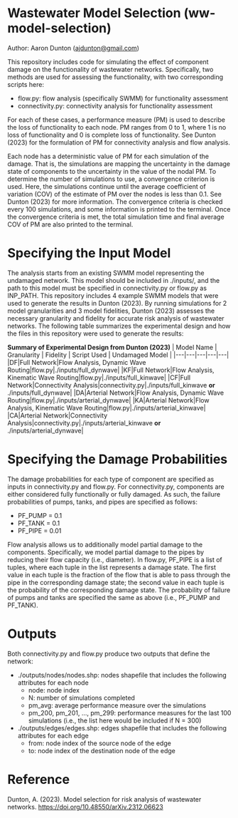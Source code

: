 # Wastewater Model Selection (ww-model-selection)
Author: Aaron Dunton (ajdunton@gmail.com)

This repository includes code for simulating the effect of component damage on the functionality of wastewater networks. Specifically, two methods are used for assessing the functionality, with two corresponding scripts here:
* flow.py: flow analysis (specifically SWMM) for functionality assessment
* connectivity.py: connectivity analysis for functionality assessment

For each of these cases, a performance measure (PM) is used to describe the loss of functionality to each node. PM ranges from 0 to 1, where 1 is no loss of functionality and 0 is complete loss of functionality. See Dunton (2023) for the formulation of PM for connectivity analysis and flow analysis. 

Each node has a deterministic value of PM for each simulation of the damage. That is, the simulations are mapping the uncertainty in the damage state of components to the uncertainty in the value of the nodal PM. To determine the number of simulations to use, a convergence criterion is used. Here, the simulations continue until the average coefficient of variation (COV) of the estimate of PM over the nodes is less than 0.1. See Dunton (2023) for more information. The convergence criteria is checked every 100 simulations, and some information is printed to the terminal. Once the convergence criteria is met, the total simulation time and final average COV of PM are also printed to the terminal.

# Specifying the Input Model
The analysis starts from an existing SWMM model representing the undamaged network. This model should be included in ./inputs/, and the path to this model must be specified in connectivity.py or flow.py as INP_PATH. This repository includes 4 example SWMM models that were used to generate the results in Dunton (2023). By running simulations for 2 model granularities and 3 model fidelities, Dunton (2023) assesses the necessary granularity and fidelity for accurate risk analysis of wastewater networks. The following table summarizes the experimental design and how the files in this repository were used to generate the results:

**Summary of Experimental Design from Dunton (2023)**
| Model Name | Granularity | Fidelity | Script Used | Undamaged Model |
|---|---|---|---|---|
|DF|Full Network|Flow Analysis, Dynamic Wave Routing|flow.py|./inputs/full_dynwave|
|KF|Full Network|Flow Analysis, Kinematic Wave Routing|flow.py|./inputs/full_kinwave|
|CF|Full Network|Connectivity Analysis|connectivity.py|./inputs/full_kinwave **or** ./inputs/full_dynwave|
|DA|Arterial Network|Flow Analysis, Dynamic Wave Routing|flow.py|./inputs/arterial_dynwave|
|KA|Arterial Network|Flow Analysis, Kinematic Wave Routing|flow.py|./inputs/arterial_kinwave|
|CA|Arterial Network|Connectivity Analysis|connectivity.py|./inputs/arterial_kinwave **or** ./inputs/arterial_dynwave|

# Specifying the Damage Probabilities
The damage probabilities for each type of component are specified as inputs in connectivity.py and flow.py. For connectivity.py, components are either considered fully functionally or fully damaged. As such, the failure probabilities of pumps, tanks, and pipes are specified as follows:
* PF_PUMP = 0.1
* PF_TANK = 0.1
* PF_PIPE = 0.01

Flow analysis allows us to additionally model partial damage to the components. Specifically, we model partial damage to the pipes by reducing their flow capacity (i.e., diameter). In flow.py, PF_PIPE is a list of tuples, where each tuple in the list represents a damage state. The first value in each tuple is the fraction of the flow that is able to pass through the pipe in the corresponding damage state; the second value in each tuple is the probability of the corresponding damage state. The probability of failure of pumps and tanks are specified the same as above (i.e., PF_PUMP and PF_TANK).

# Outputs
Both connectivity.py and flow.py produce two outputs that define the network:
* ./outputs/nodes/nodes.shp: nodes shapefile that includes the following attributes for each node
    * node: node index
    * N: number of simulations completed
    * pm_avg: average performance measure over the simulations
    * pm_200, pm_201, ..., pm_299: performance measures for the last 100 simulations (i.e., the list here would be included if N = 300)
* ./outputs/edges/edges.shp: edges shapefile that includes the following attributes for each edge
    * from: node index of the source node of the edge
    * to: node index of the destination node of the edge

# Reference
 Dunton, A. (2023). Model selection for risk analysis of wastewater networks. https://doi.org/10.48550/arXiv.2312.06623
